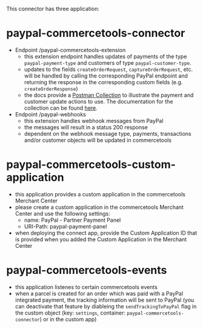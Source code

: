This connector has three application:

# paypal-commercetools-connector

- Endpoint /paypal-commercetools-extension
  - this extension endpoint handles updates of payments of the type `paypal-payment-type` and customers of type `paypal-customer-type`.
  - updates to the fields `createOrderRequest`, `captureOrderRequest`, etc. will be handled by calling the corresponding PayPal endpoint and returning the response in the corresponding custom fields (e.g. `createOrderResponse`)
  - the docs provide a [Postman Collection](paypal.postman_collection.json) to illustrate the payment and customer update actions to use. The documentation for the collection can be found [here](PayPal.md).
- Endpoint /paypal-webhooks
  - this extension handles webhook messages from PayPal
  - the messages will result in a status 200 response
  - dependent on the webhook message type, payments, transactions and/or customer objects will be updated in commercetools

# paypal-commercetools-custom-application

- this application provides a custom application in the commercetools Merchant Center
- please create a custom application in the commercetools Merchant Center and use the following settings:
  - name: PayPal - Partner Payment Panel
  - URI-Path: paypal-payment-panel
- when deploying the connect app, provide the Custom Application ID that is provided when you added the Custom Application in the Merchant Center

# paypal-commercetools-events

- this application listenes to certain commercetools events
- when a parcel is created for an order which was paid with a PayPal integrated payment, the tracking information will be sent to PayPal (you can deactivate that feature by diableing the `sendTrackingToPayPal` flag in the custom object (key: `settings`, container: `paypal-commercetools-connector`) or in the custom app)
